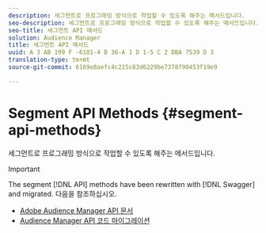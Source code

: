 ```yaml
---
description: 세그먼트로 프로그래밍 방식으로 작업할 수 있도록 해주는 메서드입니다.
seo-description: 세그먼트로 프로그래밍 방식으로 작업할 수 있도록 해주는 메서드입니다.
seo-title: 세그먼트 API 메서드
solution: Audience Manager
title: 세그먼트 API 메서드
uuid: A 3 AB 199 F -6181-4 B 36-A 1 D 1-5 C 2 DBA 7539 D 3
translation-type: tm+mt
source-git-commit: 6169e8aefc4c215c83d6229be7378f90453f19e9

---
```



# Segment API Methods {#segment-api-methods}

세그먼트로 프로그래밍 방식으로 작업할 수 있도록 해주는 메서드입니다.

>[!IMPORTANT]
>
>The segment [!DNL API] methods have been rewritten with [!DNL Swagger] and migrated. 다음을 참조하십시오.
>
>* [Adobe Audience Manager API 문서](https://bank.demdex.com/portal/swagger/index.html)
>* [Audience Manager API 코드 마이그레이션](../../api/api-swagger-migration.md)